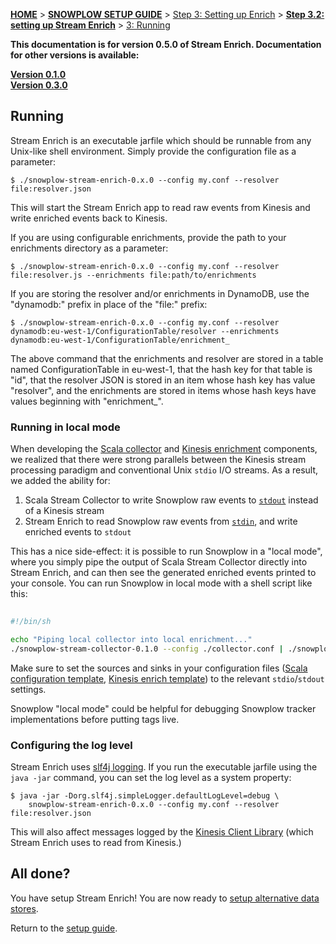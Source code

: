 <a name="top" />

[**HOME**](Home) > [**SNOWPLOW SETUP GUIDE**](Setting-up-Snowplow) > [Step 3: Setting up Enrich](Setting-up-enrich) > [**Step 3.2: setting up Stream Enrich**](Setting-up-Scala-Kinesis-Enrich) > [3: Running](Running-Scala-Kinesis-Enrich)

**This documentation is for version 0.5.0 of Stream Enrich. Documentation for other versions is available:**

**[Version 0.1.0][v0.1]**  
**[Version 0.3.0][v0.3]**

## Running

Stream Enrich is an executable jarfile which should be runnable from any Unix-like shell environment. Simply provide the configuration file as a parameter:

    $ ./snowplow-stream-enrich-0.x.0 --config my.conf --resolver file:resolver.json

This will start the Stream Enrich app to read raw events from Kinesis and write enriched events back to Kinesis.

If you are using configurable enrichments, provide the path to your enrichments directory as a parameter:

    $ ./snowplow-stream-enrich-0.x.0 --config my.conf --resolver file:resolver.js --enrichments file:path/to/enrichments

If you are storing the resolver and/or enrichments in DynamoDB, use the "dynamodb:" prefix in place of the "file:" prefix:

    $ ./snowplow-stream-enrich-0.x.0 --config my.conf --resolver dynamodb:eu-west-1/ConfigurationTable/resolver --enrichments dynamodb:eu-west-1/ConfigurationTable/enrichment_

The above command that the enrichments and resolver are stored in a table named ConfigurationTable in eu-west-1, that the hash key for that table is "id", that the resolver JSON is stored in an item whose hash key has value "resolver", and the enrichments are stored in items whose hash keys have values beginning with "enrichment_".

### Running in local mode

When developing the [Scala collector](Setting-up-the-Scala-Stream-Collector) and [Kinesis enrichment](setting-up-stream-enrich) components, we realized that there were strong parallels between the Kinesis stream processing paradigm and conventional Unix `stdio` I/O streams. As a result, we added the ability for:

1. Scala Stream Collector to write Snowplow raw events to [`stdout`][scala-out] instead of a Kinesis stream
2. Stream Enrich to read Snowplow raw events from [`stdin`][kinesis-in], and write enriched events to `stdout`

This has a nice side-effect: it is possible to run Snowplow in a "local mode", where you simply pipe the output of Scala Stream Collector directly into Stream Enrich, and can then see the generated enriched events printed to your console. You can run Snowplow in local mode with a shell script like this:

```sh
	
#!/bin/sh

echo "Piping local collector into local enrichment..."
./snowplow-stream-collector-0.1.0 --config ./collector.conf | ./snowplow-kinesis-enrich-0.1.0 --config ./enrich.conf

```

Make sure to set the sources and sinks in your configuration files ([Scala configuration template][scala-template], [Kinesis enrich template][kinesis-template]) to the relevant `stdio`/`stdout` settings.

Snowplow "local mode" could be helpful for debugging Snowplow tracker implementations before putting tags live.

### Configuring the log level

Stream Enrich uses [slf4j logging][logging]. If you run the executable jarfile using the `java -jar` command, you can set the log level as a system property:

    $ java -jar -Dorg.slf4j.simpleLogger.defaultLogLevel=debug \
        snowplow-stream-enrich-0.x.0 --config my.conf --resolver file:resolver.json

This will also affect messages logged by the [Kinesis Client Library][kcl] (which Stream Enrich uses to read from Kinesis.)

## All done?

You have setup Stream Enrich! You are now ready to [setup alternative data stores](Setting-up-alternative-data-stores).

Return to the [setup guide](Setting-up-Snowplow).

[v0.1]: https://github.com/snowplow/snowplow/wiki/Run-Scala-Kinesis-Enrich-v0.1
[v0.3]: https://github.com/snowplow/snowplow/wiki/Run-Scala-Kinesis-Enrich-v0.3

[logging]: http://www.slf4j.org/api/org/slf4j/impl/SimpleLogger.html
[kcl]: https://github.com/awslabs/amazon-kinesis-client

[scala-out]: https://github.com/snowplow/snowplow/wiki/Configure-the-Scala-Stream-Collector#2-sinks
[scala-template]: https://github.com/snowplow/snowplow/wiki/Configure-the-Scala-Stream-Collector#template
[kinesis-in]: https://github.com/snowplow/snowplow/wiki/Configure-Scala-Kinesis-Enrich#source
[kinesis-template]: https://github.com/snowplow/snowplow/wiki/Configure-Scala-Kinesis-Enrich#template
